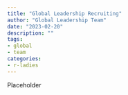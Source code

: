 ```yaml
---
title: "Global Leadership Recruiting"
author: "Global Leadership Team"
date: "2023-02-20"
description: ""
tags: 
- global
- team
categories:
- r-ladies
---
```


Placeholder